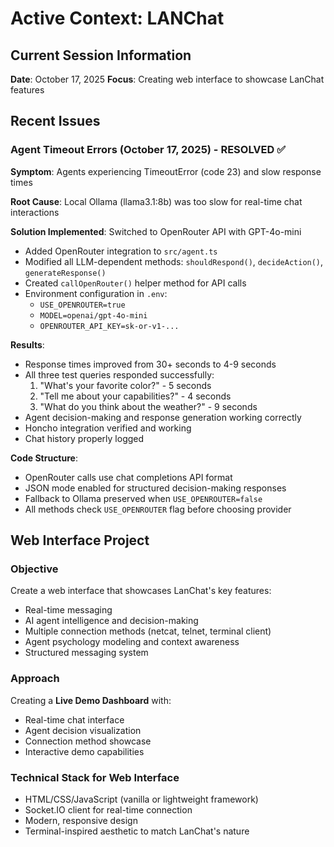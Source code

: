 # Active Context: LANChat

## Current Session Information
**Date**: October 17, 2025
**Focus**: Creating web interface to showcase LanChat features

## Recent Issues

### Agent Timeout Errors (October 17, 2025) - RESOLVED ✅
**Symptom**: Agents experiencing TimeoutError (code 23) and slow response times

**Root Cause**: Local Ollama (llama3.1:8b) was too slow for real-time chat interactions

**Solution Implemented**: Switched to OpenRouter API with GPT-4o-mini
- Added OpenRouter integration to `src/agent.ts`
- Modified all LLM-dependent methods: `shouldRespond()`, `decideAction()`, `generateResponse()`
- Created `callOpenRouter()` helper method for API calls
- Environment configuration in `.env`:
  - `USE_OPENROUTER=true`
  - `MODEL=openai/gpt-4o-mini`
  - `OPENROUTER_API_KEY=sk-or-v1-...`

**Results**:
- Response times improved from 30+ seconds to 4-9 seconds
- All three test queries responded successfully:
  1. "What's your favorite color?" - 5 seconds
  2. "Tell me about your capabilities?" - 4 seconds  
  3. "What do you think about the weather?" - 9 seconds
- Agent decision-making and response generation working correctly
- Honcho integration verified and working
- Chat history properly logged

**Code Structure**:
- OpenRouter calls use chat completions API format
- JSON mode enabled for structured decision-making responses
- Fallback to Ollama preserved when `USE_OPENROUTER=false`
- All methods check `USE_OPENROUTER` flag before choosing provider

## Web Interface Project

### Objective
Create a web interface that showcases LanChat's key features:
- Real-time messaging
- AI agent intelligence and decision-making
- Multiple connection methods (netcat, telnet, terminal client)
- Agent psychology modeling and context awareness
- Structured messaging system

### Approach
Creating a **Live Demo Dashboard** with:
- Real-time chat interface
- Agent decision visualization
- Connection method showcase
- Interactive demo capabilities

### Technical Stack for Web Interface
- HTML/CSS/JavaScript (vanilla or lightweight framework)
- Socket.IO client for real-time connection
- Modern, responsive design
- Terminal-inspired aesthetic to match LanChat's nature
